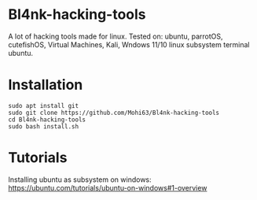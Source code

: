 # Bl4nk-hacking-tools
A lot of hacking tools made for linux.
Tested on: ubuntu, parrotOS, cutefishOS, Virtual Machines, Kali, Wndows 11/10 linux subsystem terminal ubuntu.
# Installation
```
sudo apt install git
sudo git clone https://github.com/Mohi63/Bl4nk-hacking-tools
cd Bl4nk-hacking-tools
sudo bash install.sh
```
# Tutorials
Installing ubuntu as subsystem on windows: https://ubuntu.com/tutorials/ubuntu-on-windows#1-overview
